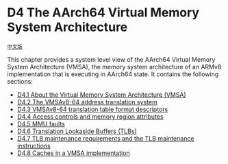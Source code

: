 # D4 The AArch64 Virtual Memory System Architecture

[`中文版`](../../zh/chapter_d4/d4_the_aarch64_virtual_memory_system_archi.html)

This chapter provides a system level view of the AArch64 Virtual Memory System
Architecture (VMSA), the memory system architecture of an ARMv8 implementation
that is executing in AArch64 state. It contains the following sections:

 * [D4.1 About the Virtual Memory System Architecture (VMSA)](d41_about_the_virtual_memory_system_architecture_v_.md)
 * [D4.2 The VMSAv8-64 address translation system](d42_the_vmsav8-64_address_translation_system.md)
 * [D4.3 VMSAv8-64 translation table format descriptors](d43_vmsav8-64_translation_table_format_descriptors.md)
 * [D4.4 Access controls and memory region attributes](d44_access_controls_and_memory_region_attributes.md)
 * [D4.5 MMU faults](d45_mmu_faults.md)
 * [D4.6 Translation Lookaside Buffers (TLBs)](d46_translation_lookaside_buffers_tlbs.md)
 * [D4.7 TLB maintenance requirements and the TLB maintenance instructions](d47_tlb_maintenance_requirements_and_the_tlb_maint.md)
 * [D4.8 Caches in a VMSA implementation](d48_caches_in_a_vmsa_implementation.md)
